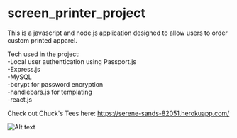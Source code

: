 # screen_printer_project

This is a javascript and node.js application designed to allow users to order custom printed apparel. 

Tech used in the project: \
-Local user authentication using Passport.js \
-Express.js \
-MySQL \
-bcrypt for password encryption \
-handlebars.js for templating \
-react.js

Check out Chuck's Tees here: https://serene-sands-82051.herokuapp.com/

![Alt text](https://user-images.githubusercontent.com/19658046/33855451-f5168c08-de92-11e7-9b5e-486fb69d0ae1.png "About Page")


